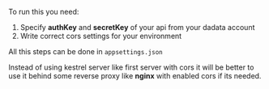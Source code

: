 To run this you need:

1. Specify **authKey** and **secretKey** of your api from your dadata account
2. Write correct cors settings for your environment

All this steps can be done in `appsettings.json`

Instead of using kestrel server like first server with cors it will be better to use it behind some reverse proxy like **nginx** with enabled cors if its needed.